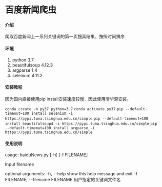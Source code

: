 # 百度新闻爬虫

#### 介绍
爬取百度新闻上一系列关键词的第一页搜索结果，按照时间排序


#### 环境
1.  python 3.7
2.  beautifulsoup 4.12.3
3.  argparse 1.4
4.  selenium 4.11.2

#### 安装教程

因为国内直接使用pip install安装速度较慢，因此使用清华源安装。


`conda create -n py37 python=3.7`
`conda activate py37`
`pip --default-timeout=100 install selenium -i https://pypi.tuna.tsinghua.edu.cn/simple`
`pip --default-timeout=100 install beautifulsoup4 -i https://pypi.tuna.tsinghua.edu.cn/simple`
`pip --default-timeout=100 install argparse -i https://pypi.tuna.tsinghua.edu.cn/simple`

#### 使用说明
usage: baiduNews.py [-h] [-f FILENAME]

Input filename

optional arguments:
  -h, --help            show this help message and exit
  -f FILENAME, --filename FILENAME
                        用户指定的关键词文件名